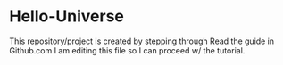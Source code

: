 # Hello-Universe
This repository/project is created by stepping through Read the guide in Github.com
I am editing this file so I can proceed w/ the tutorial.
